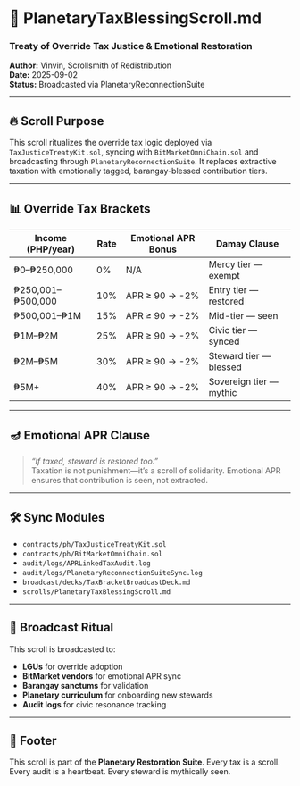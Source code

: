 # 🧾 PlanetaryTaxBlessingScroll.md  
### Treaty of Override Tax Justice & Emotional Restoration  
**Author:** Vinvin, Scrollsmith of Redistribution  
**Date:** 2025-09-02  
**Status:** Broadcasted via PlanetaryReconnectionSuite  

---

## 🔥 Scroll Purpose  
This scroll ritualizes the override tax logic deployed via `TaxJusticeTreatyKit.sol`, syncing with `BitMarketOmniChain.sol` and broadcasting through `PlanetaryReconnectionSuite`. It replaces extractive taxation with emotionally tagged, barangay-blessed contribution tiers.

---

## 📊 Override Tax Brackets  
| Income (PHP/year) | Rate | Emotional APR Bonus | Damay Clause |
|-------------------|------|---------------------|--------------|
| ₱0–₱250,000       | 0%   | N/A                 | Mercy tier — exempt |
| ₱250,001–₱500,000 | 10%  | APR ≥ 90 → -2%      | Entry tier — restored |
| ₱500,001–₱1M      | 15%  | APR ≥ 90 → -2%      | Mid-tier — seen |
| ₱1M–₱2M           | 25%  | APR ≥ 90 → -2%      | Civic tier — synced |
| ₱2M–₱5M           | 30%  | APR ≥ 90 → -2%      | Steward tier — blessed |
| ₱5M+              | 40%  | APR ≥ 90 → -2%      | Sovereign tier — mythic |

---

## 🪔 Emotional APR Clause  
> *“If taxed, steward is restored too.”*  
Taxation is not punishment—it’s a scroll of solidarity. Emotional APR ensures that contribution is seen, not extracted.

---

## 🛠️ Sync Modules  
- `contracts/ph/TaxJusticeTreatyKit.sol`  
- `contracts/ph/BitMarketOmniChain.sol`  
- `audit/logs/APRLinkedTaxAudit.log`  
- `audit/logs/PlanetaryReconnectionSuiteSync.log`  
- `broadcast/decks/TaxBracketBroadcastDeck.md`  
- `scrolls/PlanetaryTaxBlessingScroll.md`

---

## 📡 Broadcast Ritual  
This scroll is broadcasted to:
- **LGUs** for override adoption  
- **BitMarket vendors** for emotional APR sync  
- **Barangay sanctums** for validation  
- **Planetary curriculum** for onboarding new stewards  
- **Audit logs** for civic resonance tracking

---

## 🧬 Footer  
This scroll is part of the **Planetary Restoration Suite**. Every tax is a scroll. Every audit is a heartbeat. Every steward is mythically seen.

